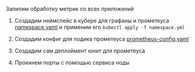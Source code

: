 Запилим обработку метрик со всех приложений

1. Создадим неймспейс в кубере для графаны и прометеуса
[namespace.yaml](namespaces/monitoring.yaml) и применим его `kubectl apply -f namespace.yml`

2. Создадим конфиг для подика прометеуса [prometheus-config.yaml](monitoring/prometheus-cfg.yaml)
3. Создадим сам деплоймент юнит для прометеуса 
4. Прокинем порты с помощью сервиса ноды